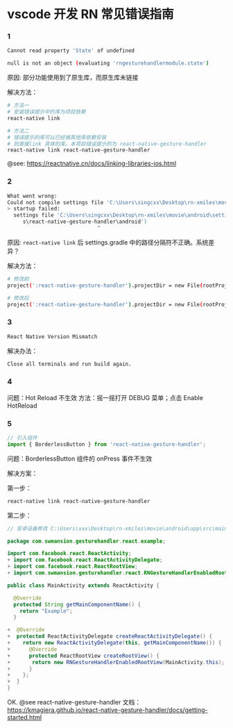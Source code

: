 # vscode 开发 RN 常见错误指南

### 1

```sh
Cannot read property 'State' of undefined
```

```sh
null is not an object (evaluating 'rngesturehandlermodule.state')
```

原因: 部分功能使用到了原生库，而原生库未链接

解决方法：

```sh
# 方法一
# 安装错误提示中的库为项目依赖
react-native link

# 方法二
# 错误提示的库可以已经被其他库依赖安装
# 则直接link 具体的库。本项目错误提示的为 react-native-gesture-handler
react-native link react-native-gesture-handler
```

@see: https://reactnative.cn/docs/linking-libraries-ios.html

### 2

```sh
What went wrong:
Could not compile settings file 'C:\Users\singcxx\Desktop\rn-xmiles\movie\android\settings.gradle'.
> startup failed:
  settings file 'C:\Users\singcxx\Desktop\rn-xmiles\movie\android\settings.gradle': 3: unexpected char: '\' @ line 3, column 133.
     s\react-native-gesture-handler\android')
                             ^
```

原因: `react-native link` 后 settings.gradle 中的路径分隔符不正确。系统差异？

解决方法：

```sh
# 修改前
project(':react-native-gesture-handler').projectDir = new File(rootProject.projectDir, '..\node_modules\react-native-gesture-handler\android')

# 修改后
project(':react-native-gesture-handler').projectDir = new File(rootProject.projectDir, '../node_modules/react-native-gesture-handler/android')
```

### 3

```sh
React Native Version Mismatch
```

解决办法：

```sh
Close all terminals and run build again.
```

### 4

问题：Hot Reload 不生效
方法：摇一摇打开 DEBUG 菜单；点击 Enable HotReload

### 5

```js
// 引入组件
import { BorderlessButton } from 'react-native-gesture-handler';
```

问题：BorderlessButton 组件的 onPress 事件不生效

解决方案：

第一步：

```sh
react-native link react-native-gesture-handler
```

第二步：

```java
// 安卓设备修改 C:\Users\xxx\Desktop\rn-xmiles\movie\android\app\src\main\java\com\movie\MainActivity.java

package com.swmansion.gesturehandler.react.example;

import com.facebook.react.ReactActivity;
+ import com.facebook.react.ReactActivityDelegate;
+ import com.facebook.react.ReactRootView;
+ import com.swmansion.gesturehandler.react.RNGestureHandlerEnabledRootView;

public class MainActivity extends ReactActivity {

  @Override
  protected String getMainComponentName() {
    return "Example";
  }

+  @Override
+  protected ReactActivityDelegate createReactActivityDelegate() {
+    return new ReactActivityDelegate(this, getMainComponentName()) {
+      @Override
+      protected ReactRootView createRootView() {
+       return new RNGestureHandlerEnabledRootView(MainActivity.this);
+      }
+    };
+  }
}
```

OK.
@see react-native-gesture-handler 文档： https://kmagiera.github.io/react-native-gesture-handler/docs/getting-started.html
